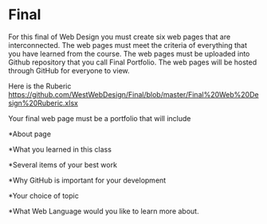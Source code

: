 # Final
For this final of Web Design you must create six web pages that are interconnected. The web pages must meet the criteria of everything that you have learned from the course. The web pages must be uploaded into Github repository that you call Final Portfolio. The web pages will be hosted through GitHub for everyone to view.

Here is the Ruberic https://github.com/WestWebDesign/Final/blob/master/Final%20Web%20Design%20Ruberic.xlsx

Your final web page must be a portfolio that will include

*About page

*What you learned in this class

*Several items of your best work

*Why GitHub is important for your development

*Your choice of topic

*What Web Language would you like to learn more about.

